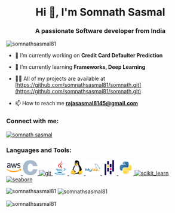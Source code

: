 <h1 align="center">Hi 👋, I'm Somnath Sasmal</h1>
<h3 align="center">A passionate Software developer from India</h3>

<p align="left"> <img src="https://komarev.com/ghpvc/?username=somnathsasmal81&label=Profile%20views&color=0e75b6&style=flat" alt="somnathsasmal81" /> </p>

- 🔭 I’m currently working on **Credit Card Defaulter Prediction**

- 🌱 I’m currently learning **Frameworks, Deep Learning**

- 👨‍💻 All of my projects are available at [https://github.com/somnathsasmal81/somnath.git](https://github.com/somnathsasmal81/somnath.git)

- 📫 How to reach me **rajasasmal8145@gmail.com**

<h3 align="left">Connect with me:</h3>
<p align="left">
<a href="https://linkedin.com/in/somnath sasmal" target="blank"><img align="center" src="https://raw.githubusercontent.com/rahuldkjain/github-profile-readme-generator/master/src/images/icons/Social/linked-in-alt.svg" alt="somnath sasmal" height="30" width="40" /></a>
</p>

<h3 align="left">Languages and Tools:</h3>
<p align="left"> <a href="https://aws.amazon.com" target="_blank" rel="noreferrer"> <img src="https://raw.githubusercontent.com/devicons/devicon/master/icons/amazonwebservices/amazonwebservices-original-wordmark.svg" alt="aws" width="40" height="40"/> </a> <a href="https://www.cprogramming.com/" target="_blank" rel="noreferrer"> <img src="https://raw.githubusercontent.com/devicons/devicon/master/icons/c/c-original.svg" alt="c" width="40" height="40"/> </a> <a href="https://git-scm.com/" target="_blank" rel="noreferrer"> <img src="https://www.vectorlogo.zone/logos/git-scm/git-scm-icon.svg" alt="git" width="40" height="40"/> </a> <a href="https://www.java.com" target="_blank" rel="noreferrer"> <img src="https://raw.githubusercontent.com/devicons/devicon/master/icons/java/java-original.svg" alt="java" width="40" height="40"/> </a> <a href="https://www.linux.org/" target="_blank" rel="noreferrer"> <img src="https://raw.githubusercontent.com/devicons/devicon/master/icons/linux/linux-original.svg" alt="linux" width="40" height="40"/> </a> <a href="https://www.mysql.com/" target="_blank" rel="noreferrer"> <img src="https://raw.githubusercontent.com/devicons/devicon/master/icons/mysql/mysql-original-wordmark.svg" alt="mysql" width="40" height="40"/> </a> <a href="https://pandas.pydata.org/" target="_blank" rel="noreferrer"> <img src="https://raw.githubusercontent.com/devicons/devicon/2ae2a900d2f041da66e950e4d48052658d850630/icons/pandas/pandas-original.svg" alt="pandas" width="40" height="40"/> </a> <a href="https://www.python.org" target="_blank" rel="noreferrer"> <img src="https://raw.githubusercontent.com/devicons/devicon/master/icons/python/python-original.svg" alt="python" width="40" height="40"/> </a> <a href="https://scikit-learn.org/" target="_blank" rel="noreferrer"> <img src="https://upload.wikimedia.org/wikipedia/commons/0/05/Scikit_learn_logo_small.svg" alt="scikit_learn" width="40" height="40"/> </a> <a href="https://seaborn.pydata.org/" target="_blank" rel="noreferrer"> <img src="https://seaborn.pydata.org/_images/logo-mark-lightbg.svg" alt="seaborn" width="40" height="40"/> </a> </p>

<p><img align="left" src="https://github-readme-stats.vercel.app/api/top-langs?username=somnathsasmal81&show_icons=true&locale=en&layout=compact" alt="somnathsasmal81" /></p>

<p>&nbsp;<img align="center" src="https://github-readme-stats.vercel.app/api?username=somnathsasmal81&show_icons=true&locale=en" alt="somnathsasmal81" /></p>

<p><img align="center" src="https://github-readme-streak-stats.herokuapp.com/?user=somnathsasmal81&" alt="somnathsasmal81" /></p>
